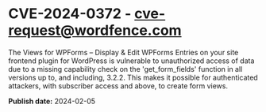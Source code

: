 # CVE-2024-0372 - cve-request@wordfence.com

The Views for WPForms – Display & Edit WPForms Entries on your site frontend plugin for WordPress is vulnerable to unauthorized access of data due to a missing capability check on the 'get_form_fields' function in all versions up to, and including, 3.2.2. This makes it possible for authenticated attackers, with subscriber access and above, to create form views.

**Publish date:** 2024-02-05
